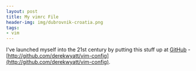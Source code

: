 ```yaml
---
layout: post
title: My vimrc File
header-img: img/dubrovnik-croatia.png
tags:
- vim
---
```

I've launched myself into the 21st century by putting this stuff up at [GitHub](http://github.com) - [http://github.com/derekwyatt/vim-config](http://github.com/derekwyatt/vim-config).
